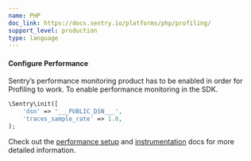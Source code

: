 ```yaml
---
name: PHP
doc_link: https://docs.sentry.io/platforms/php/profiling/
support_level: production
type: language
---
```


#### Configure Performance

Sentry’s performance monitoring product has to be enabled in order for Profiling to work. To enable performance monitoring in the SDK.

```php
\Sentry\init([
    'dsn' => '___PUBLIC_DSN___',
    'traces_sample_rate' => 1.0,
);
```

Check out the <a href="https://docs.sentry.io/platforms/php/performance/">performance setup</a> and <a href="https://docs.sentry.io/platforms/php/performance/instrumentation/">instrumentation</a> docs for more detailed information.

